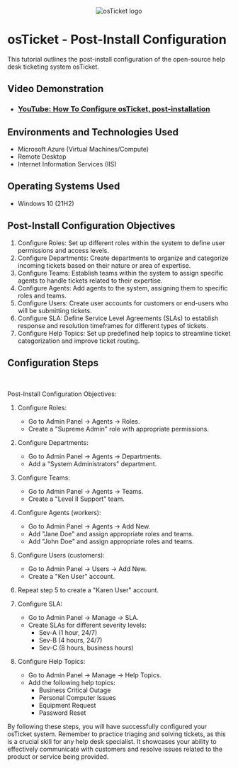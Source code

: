 <p align="center">
<img src="https://i.imgur.com/Clzj7Xs.png" alt="osTicket logo"/>
</p>

<h1>osTicket - Post-Install Configuration</h1>
This tutorial outlines the post-install configuration of the open-source help desk ticketing system osTicket.<br />


<h2>Video Demonstration</h2>

- ### [YouTube: How To Configure osTicket, post-installation](https://www.youtube.com)

<h2>Environments and Technologies Used</h2>

- Microsoft Azure (Virtual Machines/Compute)
- Remote Desktop
- Internet Information Services (IIS)

<h2>Operating Systems Used </h2>

- Windows 10</b> (21H2)

<h2>Post-Install Configuration Objectives</h2>

1. Configure Roles: Set up different roles within the system to define user permissions and access levels.
2. Configure Departments: Create departments to organize and categorize incoming tickets based on their nature or area of expertise.
3. Configure Teams: Establish teams within the system to assign specific agents to handle tickets related to their expertise.
4. Configure Agents: Add agents to the system, assigning them to specific roles and teams.
5. Configure Users: Create user accounts for customers or end-users who will be submitting tickets.
6. Configure SLA: Define Service Level Agreements (SLAs) to establish response and resolution timeframes for different types of tickets.
7. Configure Help Topics: Set up predefined help topics to streamline ticket categorization and improve ticket routing.
<h2>Configuration Steps</h2>

<p>

</p>
</p>
<br />



Post-Install Configuration Objectives:


1. Configure Roles:
   - Go to Admin Panel -> Agents -> Roles.
   - Create a "Supreme Admin" role with appropriate permissions.

2. Configure Departments:
   - Go to Admin Panel -> Agents -> Departments.
   - Add a "System Administrators" department.

3. Configure Teams:
   - Go to Admin Panel -> Agents -> Teams.
   - Create a "Level II Support" team.

4. Configure Agents (workers):
   - Go to Admin Panel -> Agents -> Add New.
   - Add "Jane Doe" and assign appropriate roles and teams.
   - Add "John Doe" and assign appropriate roles and teams.

5. Configure Users (customers):
   - Go to Admin Panel -> Users -> Add New.
   - Create a "Ken User" account.

6. Repeat step 5 to create a "Karen User" account.

7. Configure SLA:
   - Go to Admin Panel -> Manage -> SLA.
   - Create SLAs for different severity levels:
     - Sev-A (1 hour, 24/7)
     - Sev-B (4 hours, 24/7)
     - Sev-C (8 hours, business hours)

8. Configure Help Topics:
   - Go to Admin Panel -> Manage -> Help Topics.
   - Add the following help topics:
     - Business Critical Outage
     - Personal Computer Issues
     - Equipment Request
     - Password Reset

By following these steps, you will have successfully configured your osTicket system. Remember to practice triaging and solving tickets, as this is a crucial skill for any help desk specialist. It showcases your ability to effectively communicate with customers and resolve issues related to the product or service being provided.
